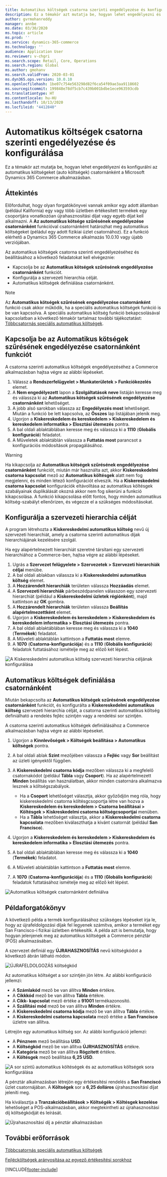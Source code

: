 ```yaml
---
title: Automatikus költségek csatorna szerinti engedélyezése és konfigurálása
description: Ez a témakör azt mutatja be, hogyan lehet engedélyezni és konfigurálni az automatikus költségeket csatornánként a Microsoft Dynamics 365 Commerce alkalmazásban.
author: gvrmohanreddy
manager: annbe
ms.date: 03/30/2020
ms.topic: article
ms.prod: ''
ms.service: dynamics-365-commerce
ms.technology: ''
audience: Application User
ms.reviewer: v-chgri
ms.search.scope: Retail, Core, Operations
ms.search.region: Global
ms.author: gmohanv
ms.search.validFrom: 2020-03-01
ms.dyn365.ops.version: 10.0.10
ms.openlocfilehash: 1be07c754e563298d82f6ca54f09ae3aa9118602
ms.sourcegitcommit: 199848e78df5cb7c439b001bdbe1ece963593cdb
ms.translationtype: HT
ms.contentlocale: hu-HU
ms.lasthandoff: 10/13/2020
ms.locfileid: "4412840"
---
```

# <a name="enable-and-configure-auto-charges-by-channel"></a>Automatikus költségek csatorna szerinti engedélyezése és konfigurálása

Ez a témakör azt mutatja be, hogyan lehet engedélyezni és konfigurálni az automatikus költségeket (auto költségek) csatornánként a Microsoft Dynamics 365 Commerce alkalmazásban.

## <a name="overview"></a>Áttekintés

Előfordulhat, hogy olyan forgatókönyvei vannak amikor egy adott államban (például Kalifornia) egy vagy több üzletben értékesített termékek egy csoportjára vonatkozóan újrahasznosítási díjat vagy egyéb díjat kell alkalmazni. A **Az automatikus kötsége szűrésének engedélyezése csatornánként** funkcióval csatornánként határozhat meg automatikus költségeket (péládul egy adott fizikiai üzlet csatornához). Ez a funkció elérhető a Dynamics 365 Commerce alkalmazás 10.0.10 vagy újabb verziójában.

Az automatikus költségek csatorna szerinti engedélyezéséhez és beállításához a következő feladatokat kell elvégeznie:

- Kapcsolja be az **Automatikus kötségek szűrésének engedélyezése csatornánként** funkciót.
- Konfigurálja a szervezeti hierarchia célját.
- Automatikus költségek definiálása csatornánként.

> [!NOTE]
> Az **Automatikus kötségek szűrésének engedélyezése csatornánként** funkció csak akkor működik, ha a speciális automatikus költségek funkció is be van kapcsolva. A speciális automatikus költség funkció bekapcsolásával kapcsolatban a következő témakör tartalmaz további tájékoztatást: [Többcsatornás speciális automatikus költségek](omni-auto-charges.md).

## <a name="turn-on-the-enable-filter-auto-charges-by-channel-feature"></a>Kapcsolja be az Automatikus kötségek szűrésének engedélyezése csatornánként funkciót

A csatorna szerinti automatikus költségek engedélyezéséhez a Commerce alkalmazásban hajtsa végre az alábbi lépéseket.

1. Válassz a **Rendszerfelügyelet \> Munkaterületek \> Funkciókezelés** elemet.
1. A **Nem engedélyezett** lapon a **Szolgáltatások neve** listáján keresse meg és válassza ki az **Automatikus kötségek szűrésének engedélyezése csatornánként** lehetőséget.
1. A jobb alsó sarokban válassza az **Engedélyezés most** lehetőséget. Miután a funkció be lett kapcsolva, az **Összes** lap listájában jelenik meg.
1. Ugorjon a **Kiskereskedelem és kereskedelem \> Kiskereskedelem és kereskedelem informatika \> Elosztási ütemezés** pontra.
1. A bal oldali ablaktáblában keresse meg és válassza ki a **1110** (**Globális konfiguráció**) feladatot.
1. A Műveletek ablaktáblán válassza a **Futtatás most** parancsot a konfigurációs módosítások propagálásához.

> [!WARNING]
> Ha kikapcsolja az **Automatikus kötségek szűrésének engedélyezése csatornánként** funkciót, miután már használta azt, akkor **Kiskereskedelmi csatorna kapcsolat** mező az **Automatikus költésgek** alatt nem fog megjelenni, és minden létező konfigurációt elveszik. Ha a **Kiskereskedelmi csatorna kapcsolat** konfigurációk eltávolítása az automatikus költésgek szabályainak duplikálását okozná akkor nem fog sikerüni a funkció kikapcsolása. A funkció kikapcsolása előtt fontos, hogy minden automatikus költség-szabályt ellenőrizen, és végezze el a szükséges módosításokat.

## <a name="configure-the-organization-hierarchy-purpose"></a>Konfigurálja a szervezeti hierarchia célját

A program létrehozta a **Kiskereskedelmi automatikus költség** nevű új szervezeti hierarchiát, amely a csatorna szerinti automatikus díjak hierarchiájának kezelésére szolgál.

Ha egy alapértelmezett hierarchiát szeretné társítani egy szervezeti hierarchiához a Commerce-ben, hajtsa végre az alábbi lépéseket.
        
1. Ugrás a **Szervezet felügyelete \> Szervezetek \> Szervezeti hierarchiák céljai** menübe.
1. A bal oldali ablakban válassza ki a **Kiskereskedelmi automatikus költség** elemet.
1. A **Hozzárendelt hierarchiák** területen válassza **Hozzáadás** elemet.
1. A **Szervezeti hierarchiák** párbeszédpanelen válasszon egy szervezeti hierarchiát (például a **Kiskereskedelmi üzletek régiónként**), majd kattintson az **OK** gombra.
1. A **Hozzárendelt hierarchiák** területen válassza **Beállítás alapértelmezettként** elemet.
1. Ugorjon a **Kiskereskedelem és kereskedelem \> Kiskereskedelem és kereskedelem informatika \> Elosztási ütemezés** pontra.
1. A bal oldali ablaktáblában keresse meg és válassza ki a **1040** (**Termékek**) feladatot.
1. A Műveleti ablaktáblán kattintson a **Futtatás most** elemre.
1. A **1070** (**Csatorna-konfigurációja**) és a **1110** (**Globális konfiguráció**) feladatok futtatásához ismételje meg az előző két lépést.

![A Kiskereskedelmi automatikus költség szervezeti hierarchia céljának konfigurálása](media/Auto-charges-org-hierarchy-purpose.png)

## <a name="define-auto-charges-by-channel"></a>Automatikus költségek definiálása csatornánként

Miután bekapcsolta az **Automatikus kötségek szűrésének engedélyezése csatornánként** funkciót, és konfigurálta a **Kiskereskedelmi automatikus költség** szervezeti hierarchia célját, a csatorna szerinti automatikus költség definiálható a rendelés fejléc szintjén vagy a rendelési sor szintjén.

A csatorna szerinti automatikus költségek definiálásához a Commerce alkalmazásban hajtsa végre az alábbi lépéseket.

1. Ugorjon a **Kinnlevőségek \> Költségek beállítása \> Automatikus költségek** pontra.
1. A bal oldali ablak **Szint** mezőjében válassza a **Fejléc** vagy **Sor** beállítást az üzleti igényektől függően.
1. A **Kiskereskedelmi csatorna kódja** mezőben válassza ki a megfelelő csatornakódot (például **Tábla** vagy **Csoport**). Ha az alapértelmezett **Minden** beállítás van használatban, akkor minden csatornára alkalmazva lesznek a költségszabályok.

    - Ha a **Csoport** lehetőséget választja, akkor győződjön meg róla, hogy kiskereskedelmi csatorna költésgcsoportja létre van hozva a **Kiskereskedelem és kereskedelem \> Csatorna beállításai \> Költésgek \> Kiskreskedelmi csatorna költségcsoportjai** menüben.
    - Ha a **Tábla** lehetőséget választja, akkor a **Kiskereskedelmi csatorna kapcsolata** mezőben kiválaszthatja a kívánt csatornát (például **San Francisco**).

1. Ugorjon a **Kiskereskedelem és kereskedelem \> Kiskereskedelem és kereskedelem informatika \> Elosztási ütemezés** pontra.
1. A bal oldali ablaktáblában keresse meg és válassza ki a **1040** (**Termékek**) feladatot.
1. A Műveleti ablaktáblán kattintson a **Futtatás most** elemre.
1. A **1070** (**Csatorna-konfigurációja**) és a **1110** (**Globális konfiguráció**) feladatok futtatásához ismételje meg az előző két lépést.
    
![Automatikus költségek csatornánként definiálva](media/Auto-charges-line-charge-by-channel.png)

## <a name="example-scenario"></a>Példaforgatókönyv

A következő példa a termék konfigurálásához szükséges lépéseket írja le, hogy az újrafeldolgozási díjak fel legyenek számítva, amikor a terméket egy San Francisco-i fizikai üzletben értékesítik. A példa azt is bemutatja, hogy hogyan jelenjenek meg az automatikus költségek a Commerce pénztár (POS) alkalmazásában.

A szervezet definiál egy **ÚJRAHASZNOSÍTÁS** nevű költségkódot a következő ábrán látható módon.

![ÚJRAFELDOLGOZÁS költségkód](media/Auto-charges-charge-code.png)

Az automatikus költséget a sor szintjén jön létre. Az alábbi konfiguráció jellemzi:

- A **Számlakód** mező be van állítva **Minden** értékre.
- A **Cikkkód** mező be van állítva **Tábla** értékre.
- A **Cikk- kapcsolat** mező értéke a **91001** termékazonosító.
- A **Szállítási mód** mező be van állítva **Minden** értékre.
- A **Kiskereskedelmi csatorna kódja** mező be van állítva **Tábla** értékre.
- A **Kiskereskedelmi csatorna kapcsolata** mező értéke a **San Francisco** üzletre van állítva.

Létrejön egy automatikus költség sor. Az alábbi konfiguráció jellemzi:

- A **Pénznem** mező beállítása **USD**.
- A **Költségkód** mező be van állítva **ÚJRHASZNOSÍTÁS** értékre.
- A **Kategória** mező be van állítva **Rögzített** értékre.
- A **Költésgek** mező beállítása **6,25 USD**.

![A sor szintű automatikus költéségek és az automatikus költségek sora konfigurálása](media/Auto-charges-recyclingfee-line-fee.png)

A pénztár alkalmazásban létrejön egy értékesítési rendelés a **San Franciscó** üzlet csatornájában. A **Költségek** sor a **6,25 dolláros** újrahasznosítási díjat jeleníti meg.

Ha kiválasztja a **Tranzakcióbeállítások \> Költségék \> Költésgek kezelése** lehetőséget a POS-alkalmazásban, akkor megtekintheti az újrahasznosítási díj költségkódját és leírását.

![Újrahasznosítási díj a pénztár alkalmazásban](media/pos-auto-charges-recyclingfee-line-fee.png)

## <a name="additional-resources"></a>További erőforrások

[Többcsatornás speciális automatikus költségek](omni-auto-charges.md)

[Fejlécköltségek arányosítása az egyező értékesítési sorokhoz](pro-rate-charges-matching-lines.md)


[!INCLUDE[footer-include](../includes/footer-banner.md)]